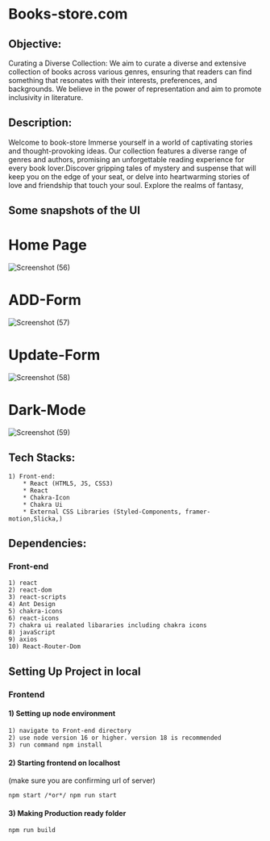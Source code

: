 # Books-store.com

## Objective:
Curating a Diverse Collection: We aim to curate a diverse and extensive collection of books across various genres, ensuring that readers can find something that resonates with their interests, preferences, and backgrounds. We believe in the power of representation and aim to promote inclusivity in literature.

## Description:

Welcome to book-store Immerse yourself in a world of captivating stories and thought-provoking ideas. Our collection features a diverse range of genres and authors, promising an unforgettable reading experience for every book lover.Discover gripping tales of mystery and suspense that will keep you on the edge of your seat, or delve into heartwarming stories of love and friendship that touch your soul. Explore the realms of fantasy,

## Some snapshots of the UI

# Home Page
![Screenshot (56)](https://github.com/kshivang80/Book-CRUD/assets/103144321/cea955d8-084e-482e-9f72-40d100799c03)



# ADD-Form
![Screenshot (57)](https://github.com/kshivang80/Book-CRUD/assets/103144321/b93967aa-94ca-4552-ad96-8dcebb92c195)



# Update-Form
![Screenshot (58)](https://github.com/kshivang80/Book-CRUD/assets/103144321/875a2c42-567c-4fe8-90ac-a2b49d8de711)


# Dark-Mode
![Screenshot (59)](https://github.com/kshivang80/Book-CRUD/assets/103144321/4d3daec1-6c10-43b2-92da-a9c21b047552)



## Tech Stacks:
    
    1) Front-end:
        * React (HTML5, JS, CSS3)
        * React
        * Chakra-Icon
        * Chakra Ui
        * External CSS Libraries (Styled-Components, framer-motion,Slicka,)
        

   

## Dependencies:

### Front-end

    1) react
    2) react-dom
    3) react-scripts
    4) Ant Design
    5) chakra-icons
    6) react-icons
    7) chakra ui realated libararies including chakra icons
    8) javaScript
    9) axios
    10) React-Router-Dom




## Setting Up Project in local

### Frontend

#### 1) Setting up node environment

    1) navigate to Front-end directory
    2) use node version 16 or higher. version 18 is recommended
    3) run command npm install

#### 2) Starting frontend on localhost
(make sure you are confirming url of server)

    npm start /*or*/ npm run start

#### 3) Making Production ready folder

    npm run build







